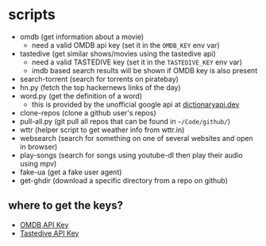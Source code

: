 # scripts

- omdb (get information about a movie)
    - need a valid OMDB api key (set it in the `OMDB_KEY` env var)
- tastedive (get similar shows/movies using the tastedive api)
    - need a valid TASTEDIVE key (set it in the `TASTEDIVE_KEY` env var)
    - imdb based search results will be shown if OMDB key is also present
- search-torrent (search for torrents on piratebay)
- hn.py (fetch the top hackernews links of the day)
- word.py (get the definition of a word)
    - this is provided by the unofficial google api at [dictionaryapi.dev](https://dictionaryapi.dev/)
- clone-repos (clone a github user's repos)
- pull-all.py (git pull all repos that can be found in `~/Code/github/`)
- wttr (helper script to get weather info from wttr.in)
- websearch (search for something on one of several websites and open in browser)
- play-songs (search for songs using youtube-dl then play their audio using mpv)
- fake-ua (get a fake user agent)
- get-ghdir (download a specific directory from a repo on github)


## where to get the keys?

- [OMDB API Key](http://www.omdbapi.com/apikey.aspx)
- [Tastedive API Key](https://tastedive.com/read/api)
